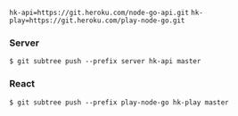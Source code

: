`hk-api=https://git.heroku.com/node-go-api.git`
`hk-play=https://git.heroku.com/play-node-go.git`

### Server
`$ git subtree push --prefix server hk-api master`

### React
`$ git subtree push --prefix play-node-go hk-play master`
